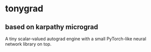 # tonygrad

## based on karpathy micrograd
 
 A tiny scalar-valued autograd engine with a small PyTorch-like neural network library on top.

